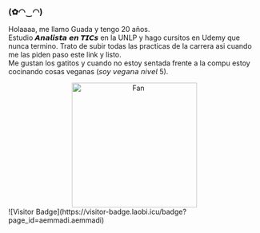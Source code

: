 ### (✿◠‿◠)
Holaaaa, me llamo Guada y tengo 20 años. <br>
Estudio 𝘼𝙣𝙖𝙡𝙞𝙨𝙩𝙖 𝙚𝙣 𝙏𝙄𝘾𝙨 en la UNLP y hago cursitos en Udemy que nunca termino. Trato de subir todas las practicas de la carrera asi cuando me las piden paso este link y listo. <br>
Me gustan los gatitos y cuando no estoy sentada frente a la compu estoy cocinando cosas veganas (𝘴𝘰𝘺 𝘷𝘦𝘨𝘢𝘯𝘢 𝘯𝘪𝘷𝘦𝘭 5). 

<div align="center">
<img width="250" src="https://static.247tickets.com/o_1e8obkma0ufq618mdvo77139ln.gif" alt="Fan" align="center">
</div>
![Visitor Badge](https://visitor-badge.laobi.icu/badge?page_id=aemmadi.aemmadi)
<!--
**guadaevequoz/guadaevequoz** is a ✨ _special_ ✨ repository because its `README.md` (this file) appears on your GitHub profile.

Here are some ideas to get you started:

- 🔭 I’m currently working on ...
- 🌱 I’m currently learning ...
- 👯 I’m looking to collaborate on ...
- 🤔 I’m looking for help with ...
- 💬 Ask me about ...
- 📫 How to reach me: ...
- 😄 Pronouns: ...
- ⚡ Fun fact: ...
-->
